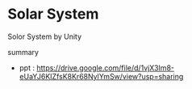 # Solar System
Solor System by Unity

summary
- ppt : https://drive.google.com/file/d/1vjX3Im8-eUaYJ6KIZfsK8Kr68NylYmSw/view?usp=sharing
